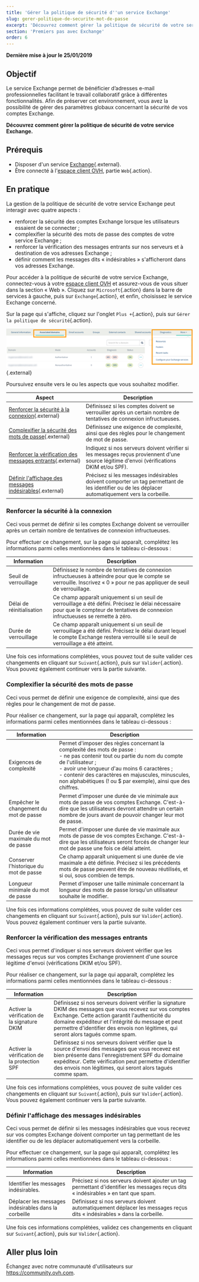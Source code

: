 ```yaml
---
title: 'Gérer la politique de sécurité d''un service Exchange'
slug: gerer-politique-de-securite-mot-de-passe
excerpt: 'Découvrez comment gérer la politique de sécurité de votre service Exchange'
section: 'Premiers pas avec Exchange'
order: 6
---
```


**Dernière mise à jour le 25/01/2019**

## Objectif

Le service Exchange permet de bénéficier d’adresses e-mail professionnelles facilitant le travail collaboratif grâce à différentes fonctionnalités. Afin de préserver cet environnement, vous avez la possibilité de gérer des paramètres globaux concernant la sécurité de vos comptes Exchange.

**Découvrez comment gérer la politique de sécurité de votre service Exchange.**

## Prérequis

- Disposer d'un service [Exchange](https://www.ovh.com/fr/emails/){.external}.
- Être connecté à l'[espace client OVH](https://www.ovh.com/auth/?action=gotomanager), partie `Web`{.action}.

## En pratique

La gestion de la politique de sécurité de votre service Exchange peut interagir avec quatre aspects :

- renforcer la sécurité des comptes Exchange lorsque les utilisateurs essaient de se connecter ;
- complexifier la sécurité des mots de passe des comptes de votre service Exchange ;
- renforcer la vérification des messages entrants sur nos serveurs et à destination de vos adresses Exchange ;
- définir comment les messages dits « indésirables » s'afficheront dans vos adresses Exchange.

Pour accéder à la politique de sécurité de votre service Exchange, connectez-vous à votre [espace client OVH](https://www.ovh.com/auth/?action=gotomanager) et assurez-vous de vous situer dans la section « Web ». Cliquez sur `Microsoft`{.action} dans la barre de services à gauche, puis sur `Exchange`{.action}, et enfin, choisissez le service Exchange concerné.

Sur la page qui s'affiche, cliquez sur l'onglet `Plus +`{.action}, puis sur `Gérer la politique de sécurité`{.action}.

![exchangesecurity](images/exchange-security-step1.png){.external}

Poursuivez ensuite vers le ou les aspects que vous souhaitez modifier.

|Aspect|Description| 
|---|---| 
|[Renforcer la sécurité à la connexion](./#renforcer-la-securite-a-la-connexion){.external}|Définissez si les comptes doivent se verrouiller après un certain nombre de tentatives de connexion infructueuses.|
|[Complexifier la sécurité des mots de passe](./#complexifier-la-securite-des-mots-de-passe){.external}|Définissez une exigence de complexité, ainsi que des règles pour le changement de mot de passe.|
|[Renforcer la vérification des messages entrants](./#renforcer-la-verification-des-messages-entrants){.external}|Indiquez si nos serveurs doivent vérifier si les messages reçus proviennent d'une source légitime d'envoi (vérifications DKIM et/ou SPF).|
|[Définir l'affichage des messages indésirables](./#definir-laffichage-des-messages-indesirables){.external}|Précisez si les messages indésirables doivent comporter un tag permettant de les identifier ou de les déplacer automatiquement vers la corbeille.|

### Renforcer la sécurité à la connexion

Ceci vous permet de définir si les comptes Exchange doivent se verrouiller après un certain nombre de tentatives de connexion infructueuses.

Pour effectuer ce changement, sur la page qui apparaît, complétez les informations parmi celles mentionnées dans le tableau ci-dessous :

|Information|Description| 
|---|---| 
|Seuil de verrouillage|Définissez le nombre de tentatives de connexion infructueuses à atteindre pour que le compte se verrouille. Inscrivez « 0 » pour ne pas appliquer de seuil de verrouillage.|
|Délai de réinitialisation|Ce champ apparaît uniquement si un seuil de verrouillage a été défini. Précisez le délai nécessaire pour que le compteur de tentatives de connexion infructueuses se remette à zéro.|
|Durée de verrouillage|Ce champ apparaît uniquement si un seuil de verrouillage a été défini. Précisez le délai durant lequel le compte Exchange restera verrouillé si le seuil de verrouillage a été atteint.|

Une fois ces informations complétées, vous pouvez tout de suite valider ces changements en cliquant sur `Suivant`{.action}, puis sur `Valider`{.action}. Vous pouvez également continuer vers la partie suivante.

### Complexifier la sécurité des mots de passe

Ceci vous permet de définir une exigence de complexité, ainsi que des règles pour le changement de mot de passe.

Pour réaliser ce changement, sur la page qui apparaît, complétez les informations parmi celles mentionnées dans le tableau ci-dessous :

|Information|Description| 
|---|---| 
|Exigences de complexité|Permet d'imposer des règles concernant la complexité des mots de passe :<br> - ne pas contenir tout ou partie du nom du compte de l'utilisateur ;<br> - avoir une longueur d'au moins 6 caractères ;<br> - contenir des caractères en majuscules, minuscules, non alphabétiques (! ou $ par exemple), ainsi que des chiffres.|
|Empêcher le changement du mot de passe|Permet d'imposer une durée de vie minimale aux mots de passe de vos comptes Exchange. C'est-à-dire que les utilisateurs devront attendre un certain nombre de jours avant de pouvoir changer leur mot de passe.|
|Durée de vie maximale du mot de passe|Permet d'imposer une durée de vie maximale aux mots de passe de vos comptes Exchange. C'est-à-dire que les utilisateurs seront forcés de changer leur mot de passe une fois ce délai atteint.|
|Conserver l'historique du mot de passe|Ce champ apparaît uniquement si une durée de vie maximale a été définie. Précisez si les précédents mots de passe peuvent être de nouveau réutilisés, et si oui, sous combien de temps.|
|Longueur minimale du mot de passe|Permet d'imposer une taille minimale concernant la longueur des mots de passe lorsqu'un utilisateur souhaite le modifier.|

Une fois ces informations complétées, vous pouvez de suite valider ces changements en cliquant sur `Suivant`{.action}, puis sur `Valider`{.action}. Vous pouvez également continuer vers la partie suivante.

### Renforcer la vérification des messages entrants

Ceci vous permet d'indiquer si nos serveurs doivent vérifier que les messages reçus sur vos comptes Exchange proviennent d'une source légitime d'envoi (vérifications DKIM et/ou SPF).

Pour réaliser ce changement, sur la page qui apparaît, complétez les informations parmi celles mentionnées dans le tableau ci-dessous :

|Information|Description| 
|---|---| 
|Activer la vérification de la signature DKIM|Définissez si nos serveurs doivent vérifier la signature DKIM des messages que vous recevez sur vos comptes Exchange. Cette action garantit l'authenticité du domaine expéditeur et l'intégrité du message et peut permettre d'identifier des envois non légitimes, qui seront alors tagués comme spam.|
|Activer la vérification de la protection SPF|Définissez si nos serveurs doivent vérifier que la source d'envoi des messages que vous recevez est bien présente dans l'enregistrement SPF du domaine expéditeur. Cette vérification peut permettre d'identifier des envois non légitimes, qui seront alors tagués comme spam.|

Une fois ces informations complétées, vous pouvez de suite valider ces changements en cliquant sur `Suivant`{.action}, puis sur `Valider`{.action}. Vous pouvez également continuer vers la partie suivante.

### Définir l'affichage des messages indésirables

Ceci vous permet de définir si les messages indésirables que vous recevez sur vos comptes Exchange doivent comporter un tag permettant de les identifier ou de les déplacer automatiquement vers la corbeille.

Pour effectuer ce changement, sur la page qui apparaît, complétez les informations parmi celles mentionnées dans le tableau ci-dessous :

|Information|Description| 
|---|---| 
|Identifier les messages indésirables.|Précisez si nos serveurs doivent ajouter un tag permettant d'identifier les messages reçus dits « indésirables » en tant que spam.|
|Déplacer les messages indésirables dans la corbeille|Définissez si nos serveurs doivent automatiquement déplacer les messages reçus dits « indésirables » dans la corbeille.|

Une fois ces informations complétées, validez ces changements en cliquant sur `Suivant`{.action}, puis sur `Valider`{.action}.

## Aller plus loin

Échangez avec notre communauté d'utilisateurs sur <https://community.ovh.com>.